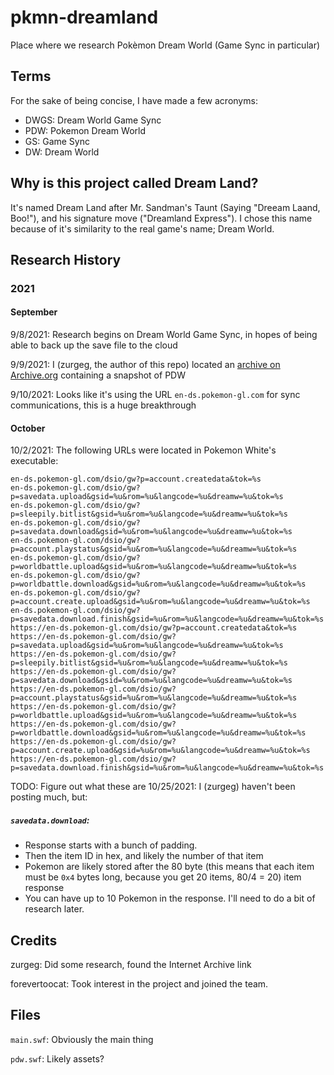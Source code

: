 # pkmn-dreamland
Place where we research Pokèmon Dream World (Game Sync in particular)

## Terms
For the sake of being concise, I have made a few acronyms:
- DWGS: Dream World Game Sync
- PDW: Pokemon Dream World
- GS: Game Sync
- DW: Dream World

## Why is this project called Dream Land?
It's named Dream Land after Mr. Sandman's Taunt (Saying "Dreeam Laand, Boo!"), and his signature move ("Dreamland Express"). I chose this name because of it's similarity to the real game's name; Dream World.

## Research History
### 2021
#### September
9/8/2021: Research begins on Dream World Game Sync, in hopes of being able to back up the save file to the cloud

9/9/2021: I (zurgeg, the author of this repo) located an [archive on Archive.org](https://archive.org/download/pdw_20191128/pdw-snapshot-2014.7z) containing a snapshot of PDW

9/10/2021: Looks like it's using the URL `en-ds.pokemon-gl.com` for sync communications, this is a huge breakthrough

#### October
10/2/2021: The following URLs were located in Pokemon White's executable:
```
en-ds.pokemon-gl.com/dsio/gw?p=account.createdata&tok=%s
en-ds.pokemon-gl.com/dsio/gw?p=savedata.upload&gsid=%u&rom=%u&langcode=%u&dreamw=%u&tok=%s
en-ds.pokemon-gl.com/dsio/gw?p=sleepily.bitlist&gsid=%u&rom=%u&langcode=%u&dreamw=%u&tok=%s
en-ds.pokemon-gl.com/dsio/gw?p=savedata.download&gsid=%u&rom=%u&langcode=%u&dreamw=%u&tok=%s
en-ds.pokemon-gl.com/dsio/gw?p=account.playstatus&gsid=%u&rom=%u&langcode=%u&dreamw=%u&tok=%s
en-ds.pokemon-gl.com/dsio/gw?p=worldbattle.upload&gsid=%u&rom=%u&langcode=%u&dreamw=%u&tok=%s
en-ds.pokemon-gl.com/dsio/gw?p=worldbattle.download&gsid=%u&rom=%u&langcode=%u&dreamw=%u&tok=%s
en-ds.pokemon-gl.com/dsio/gw?p=account.create.upload&gsid=%u&rom=%u&langcode=%u&dreamw=%u&tok=%s
en-ds.pokemon-gl.com/dsio/gw?p=savedata.download.finish&gsid=%u&rom=%u&langcode=%u&dreamw=%u&tok=%s
https://en-ds.pokemon-gl.com/dsio/gw?p=account.createdata&tok=%s
https://en-ds.pokemon-gl.com/dsio/gw?p=savedata.upload&gsid=%u&rom=%u&langcode=%u&dreamw=%u&tok=%s
https://en-ds.pokemon-gl.com/dsio/gw?p=sleepily.bitlist&gsid=%u&rom=%u&langcode=%u&dreamw=%u&tok=%s
https://en-ds.pokemon-gl.com/dsio/gw?p=savedata.download&gsid=%u&rom=%u&langcode=%u&dreamw=%u&tok=%s
https://en-ds.pokemon-gl.com/dsio/gw?p=account.playstatus&gsid=%u&rom=%u&langcode=%u&dreamw=%u&tok=%s
https://en-ds.pokemon-gl.com/dsio/gw?p=worldbattle.upload&gsid=%u&rom=%u&langcode=%u&dreamw=%u&tok=%s
https://en-ds.pokemon-gl.com/dsio/gw?p=worldbattle.download&gsid=%u&rom=%u&langcode=%u&dreamw=%u&tok=%s
https://en-ds.pokemon-gl.com/dsio/gw?p=account.create.upload&gsid=%u&rom=%u&langcode=%u&dreamw=%u&tok=%s
https://en-ds.pokemon-gl.com/dsio/gw?p=savedata.download.finish&gsid=%u&rom=%u&langcode=%u&dreamw=%u&tok=%s
```
TODO: Figure out what these are
10/25/2021: I (zurgeg) haven't been posting much, but:

##### `savedata.download`:
- Response starts with a bunch of padding.
- Then the item ID in hex, and likely the number of that item
- Pokemon are likely stored after the 80 byte (this means that each item must be `0x4` bytes long, because you get 20 items, 80/4 = 20) item response
- You can have up to 10 Pokemon in the response. I'll need to do a bit of research later.


## Credits
zurgeg: Did some research, found the Internet Archive link

forevertoocat: Took interest in the project and joined the team.

## Files
`main.swf`: Obviously the main thing

`pdw.swf`: Likely assets?
